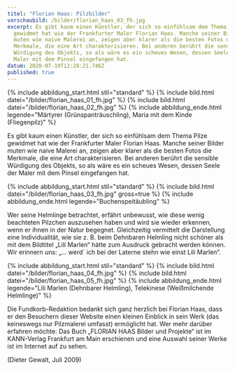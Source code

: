 ```yaml
---
titel: "Florian Haas: Pilzbilder"
vorschaubild: /bilder/florian_haas_03_fh.jpg
excerpt: Es gibt kaum einen Künstler, der sich so einfühlsam dem Thema Pilze
  gewidmet hat wie der Frankfurter Maler Florian Haas. Manche seiner Bilder
  muten wie naive Malerei an, zeigen aber klarer als die besten Fotos die
  Merkmale, die eine Art charakterisieren. Bei anderen berührt die sensible
  Würdigung des Objekts, so als wäre es ein scheues Wesen, dessen Seele der
  Maler mit dem Pinsel eingefangen hat.
datum: 2020-07-19T12:28:21.746Z
published: true
---
```

{% include abbildung_start.html stil="standard" %}
{% include bild.html datei="/bilder/florian_haas_01_fh.jpg" %}
{% include bild.html datei="/bilder/florian_haas_02_fh.jpg" %}
{% include abbildung_ende.html legende="Märtyrer (Grünspanträuschling), Maria mit dem Kinde (Fliegenpilz)" %}

Es gibt kaum einen Künstler, der sich so einfühlsam dem Thema Pilze gewidmet hat wie der Frankfurter Maler Florian Haas. Manche seiner Bilder muten wie naive Malerei an, zeigen aber klarer als die besten Fotos die Merkmale, die eine Art charakterisieren. Bei anderen berührt die sensible Würdigung des Objekts, so als wäre es ein scheues Wesen, dessen Seele der Maler mit dem Pinsel eingefangen hat.

{% include abbildung_start.html stil="standard" %}
{% include bild.html datei="/bilder/florian_haas_03_fh.jpg" gross=true %}
{% include abbildung_ende.html legende="Buchenspeitäubling" %}

Wer seine Helmlinge betrachtet, erfährt unbewusst, wie diese wenig beachteten Pilzchen auszusehen haben und wird sie wieder erkennen, wenn er ihnen in der Natur begegnet. Gleichzeitig vermittelt die Darstellung eine Individualität, wie sie z. B. beim Dehnbaren Helmling nicht schöner als mit dem Bildtitel „Lili Marlen“ hätte zum Ausdruck gebracht werden können. Wir erinnern uns: „… werd´ ich bei der Laterne stehn wie einst Lili Marlen“.

{% include abbildung_start.html stil="standard" %}
{% include bild.html datei="/bilder/florian_haas_04_fh.jpg" %}
{% include bild.html datei="/bilder/florian_haas_05_fh.jpg" %}
{% include abbildung_ende.html legende="Lili Marlen (Dehnbarer Helmling), Telekinese (Weißmilchende Helmlinge)" %}

Die Fundkorb-Redaktion bedankt sich ganz herzlich bei Florian Haas, dass er den Besuchern dieser Website einen kleinen Einblick in sein Werk (das keineswegs nur Pilzmalerei umfasst) ermöglicht hat. Wer mehr darüber erfahren möchte: Das Buch „FLORIAN HAAS Bilder und Projekte“ ist im KANN-Verlag Frankfurt am Main erschienen und eine Auswahl seiner Werke ist im Internet auf [](www.bilderhaas.de) zu sehen.

(Dieter Gewalt, Juli 2009)